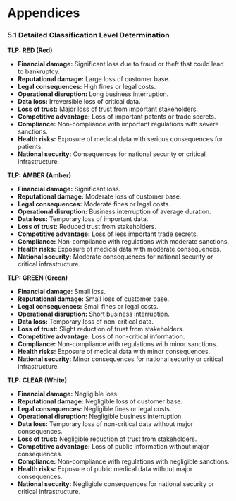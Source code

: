 # Appendices

### 5.1 Detailed Classification Level Determination

**TLP: RED (Red)**

* **Financial damage:** Significant loss due to fraud or theft that could lead to bankruptcy.
* **Reputational damage:** Large loss of customer base.
* **Legal consequences:** High fines or legal costs.
* **Operational disruption:** Long business interruption.
* **Data loss:** Irreversible loss of critical data.
* **Loss of trust:** Major loss of trust from important stakeholders.
* **Competitive advantage:** Loss of important patents or trade secrets.
* **Compliance:** Non-compliance with important regulations with severe sanctions.
* **Health risks:** Exposure of medical data with serious consequences for patients.
* **National security:** Consequences for national security or critical infrastructure.

**TLP: AMBER (Amber)**

* **Financial damage:** Significant loss.
* **Reputational damage:** Moderate loss of customer base.
* **Legal consequences:** Moderate fines or legal costs.
* **Operational disruption:** Business interruption of average duration.
* **Data loss:** Temporary loss of important data.
* **Loss of trust:** Reduced trust from stakeholders.
* **Competitive advantage:** Loss of less important trade secrets.
* **Compliance:** Non-compliance with regulations with moderate sanctions.
* **Health risks:** Exposure of medical data with moderate consequences.
* **National security:** Moderate consequences for national security or critical infrastructure.

**TLP: GREEN (Green)**

* **Financial damage:** Small loss.
* **Reputational damage:** Small loss of customer base.
* **Legal consequences:** Small fines or legal costs.
* **Operational disruption:** Short business interruption.
* **Data loss:** Temporary loss of non-critical data.
* **Loss of trust:** Slight reduction of trust from stakeholders.
* **Competitive advantage:** Loss of non-critical information.
* **Compliance:** Non-compliance with regulations with minor sanctions.
* **Health risks:** Exposure of medical data with minor consequences.
* **National security:** Minor consequences for national security or critical infrastructure.

**TLP: CLEAR (White)**

* **Financial damage:** Negligible loss.
* **Reputational damage:** Negligible loss of customer base.
* **Legal consequences:** Negligible fines or legal costs.
* **Operational disruption:** Negligible business interruption.
* **Data loss:** Temporary loss of non-critical data without major consequences.
* **Loss of trust:** Negligible reduction of trust from stakeholders.
* **Competitive advantage:** Loss of public information without major consequences.
* **Compliance:** Non-compliance with regulations with negligible sanctions.
* **Health risks:** Exposure of public medical data without major consequences.
* **National security:** Negligible consequences for national security or critical infrastructure.
